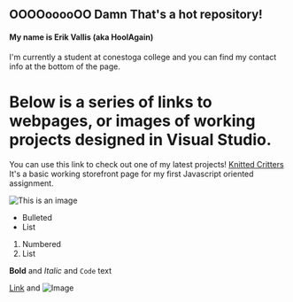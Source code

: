 ## OOOOooooOO Damn That's a hot repository!

#### My name is Erik Vallis (aka HoolAgain)
I'm currently a student at conestoga college and you can find my contact info at the bottom of the page.


# Below is a series of links to webpages, or images of working projects designed in Visual Studio.

You can use this link to check out one of my latest projects! [Knitted Critters](https://hoolagain.github.io/HoolAgain/)
It's a basic working storefront page for my first Javascript oriented assignment. 


![This is an image](https://hoolagain.github.io/HoolsHandyHacks/RepoImages/Gaming.jpg)






- Bulleted
- List

1. Numbered
2. List

**Bold** and _Italic_ and `Code` text

[Link](url) and ![Image](src)

